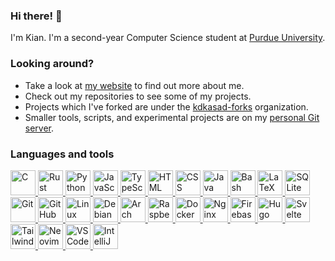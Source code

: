 ### Hi there! 👋

I'm Kian. I'm a second-year Computer Science student at [Purdue University](https://github.com/Purdue).

### Looking around?
 - Take a look at [my website](https://kasad.com) to find out more about me.
 - Check out my repositories to see some of my projects.
 - Projects which I've forked are under the [kdkasad-forks](https://github.com/kdkasad-forks) organization.
 - Smaller tools, scripts, and experimental projects are on my [personal Git server](https://git.kasad.com).

### Languages and tools

<div>
<a href="https://en.wikipedia.org/wiki/C_(programming_language)" target="_blank" rel="noreferrer">
<img alt="C" src="https://cdn.jsdelivr.net/gh/devicons/devicon@2.16.0/icons/c/c-original.svg" width="40" height="40"></img>
</a>
<a href="https://rust-lang.org" target="_blank" rel="noreferrer">
<img alt="Rust" src="https://cdn.jsdelivr.net/gh/devicons/devicon@2.16.0/icons/rust/rust-original.svg" width="40" height="40"></img>
</a>
<a href="https://python.org" target="_blank" rel="noreferrer">
<img alt="Python" src="https://cdn.jsdelivr.net/gh/devicons/devicon@2.16.0/icons/python/python-original.svg" width="40" height="40"></img>
</a>
<a href="https://en.wikipedia.org/wiki/JavaScript" target="_blank" rel="noreferrer">
<img alt="JavaScript" src="https://cdn.jsdelivr.net/gh/devicons/devicon@2.16.0/icons/javascript/javascript-original.svg" width="40" height="40"></img>
</a>
<a href="https://www.typescriptlang.org" target="_blank" rel="noreferrer">
<img alt="TypeScript" src="https://cdn.jsdelivr.net/gh/devicons/devicon@2.16.0/icons/typescript/typescript-original.svg" width="40" height="40"></img>
</a>
<a href="https://en.wikipedia.org/wiki/HTML" target="_blank" rel="noreferrer">
<img alt="HTML" src="https://cdn.jsdelivr.net/gh/devicons/devicon@2.16.0/icons/html5/html5-original.svg" width="40" height="40"></img>
</a>
<a href="https://en.wikipedia.org/wiki/CSS" target="_blank" rel="noreferrer">
<img alt="CSS" src="https://cdn.jsdelivr.net/gh/devicons/devicon@2.16.0/icons/css3/css3-original.svg" width="40" height="40"></img>
</a>
<a href="https://en.wikipedia.org/wiki/Java_%28programming_language%29" target="_blank" rel="noreferrer">
<img alt="Java" src="https://cdn.jsdelivr.net/gh/devicons/devicon@2.16.0/icons/java/java-original.svg" width="40" height="40"></img>
</a>
<a href="https://en.wikipedia.org/wiki/Bash_(Unix_shell)" target="_blank" rel="noreferrer">
<img alt="Bash" src="https://cdn.jsdelivr.net/gh/devicons/devicon@2.16.0/icons/bash/bash-original.svg" width="40" height="40"></img>
</a>
<a href="https://www.latex-project.org" target="_blank" rel="noreferrer">
<img alt="LaTeX" src="https://cdn.jsdelivr.net/gh/devicons/devicon@2.16.0/icons/latex/latex-original.svg" width="40" height="40"></img>
</a>
<a href="https://sqlite.org" target="_blank" rel="noreferrer">
<img alt="SQLite" src="https://cdn.jsdelivr.net/gh/devicons/devicon@2.16.0/icons/sqlite/sqlite-original.svg" width="40" height="40"></img>
</a>
<a href="https://git-scm.com" target="_blank" rel="noreferrer">
<img alt="Git" src="https://cdn.jsdelivr.net/gh/devicons/devicon@2.16.0/icons/git/git-original.svg" width="40" height="40"></img>
</a>
<a href="https://github.com" target="_blank" rel="noreferrer">
<img alt="GitHub" src="https://cdn.jsdelivr.net/gh/devicons/devicon@2.16.0/icons/github/github-original.svg" width="40" height="40"></img>
</a>
<a href="https://kernel.org" target="_blank" rel="noreferrer">
<img alt="Linux" src="https://cdn.jsdelivr.net/gh/devicons/devicon@2.16.0/icons/linux/linux-original.svg" width="40" height="40"></img>
</a>
<a href="https://debian.org" target="_blank" rel="noreferrer">
<img alt="Debian" src="https://cdn.jsdelivr.net/gh/devicons/devicon@2.16.0/icons/debian/debian-original.svg" width="40" height="40"></img>
</a>
<a href="https://archlinux.org" target="_blank" rel="noreferrer">
<img alt="Arch Linux" src="https://cdn.jsdelivr.net/gh/devicons/devicon@2.16.0/icons/archlinux/archlinux-original.svg" width="40" height="40"></img>
</a>
<a href="https://www.raspberrypi.com" target="_blank" rel="noreferrer">
<img alt="Raspberry Pi" src="https://cdn.jsdelivr.net/gh/devicons/devicon@2.16.0/icons/raspberrypi/raspberrypi-original.svg" width="40" height="40"></img>
</a>
<a href="https://docker.com" target="_blank" rel="noreferrer">
<img alt="Docker" src="https://cdn.jsdelivr.net/gh/devicons/devicon@2.16.0/icons/docker/docker-original.svg" width="40" height="40"></img>
</a>
<a href="https://nginx.org" target="_blank" rel="noreferrer">
<img alt="Nginx" src="https://cdn.jsdelivr.net/gh/devicons/devicon@2.16.0/icons/nginx/nginx-original.svg" width="40" height="40"></img>
</a>
<a href="https://firebase.google.com" target="_blank" rel="noreferrer">
<img alt="Firebase" src="https://cdn.jsdelivr.net/gh/devicons/devicon@2.16.0/icons/firebase/firebase-original.svg" width="40" height="40"></img>
</a>
<a href="https://gohugo.io" target="_blank" rel="noreferrer">
<img alt="Hugo" src="https://cdn.jsdelivr.net/gh/devicons/devicon@2.16.0/icons/hugo/hugo-original.svg" width="40" height="40"></img>
</a>
<a href="https://kit.svelte.dev" target="_blank" rel="noreferrer">
<img alt="Svelte" src="https://cdn.jsdelivr.net/gh/devicons/devicon@2.16.0/icons/svelte/svelte-original.svg" width="40" height="40"></img>
</a>
<a href="https://tailwindcss.com" target="_blank" rel="noreferrer">
<img alt="Tailwind CSS" src="https://cdn.jsdelivr.net/gh/devicons/devicon@2.16.0/icons/tailwindcss/tailwindcss-original.svg" width="40" height="40"></img>
</a>
<a href="https://neovim.io" target="_blank" rel="noreferrer">
<img alt="Neovim" src="https://cdn.jsdelivr.net/gh/devicons/devicon@2.16.0/icons/neovim/neovim-original.svg" width="40" height="40"></img>
</a>
<a href="https://vscodium.com" target="_blank" rel="noreferrer">
<img alt="VS Code" src="https://cdn.jsdelivr.net/gh/devicons/devicon@2.16.0/icons/vscode/vscode-original.svg" width="40" height="40"></img>
</a>
<a href="https://www.jetbrains.com/idea/" target="_blank" rel="noreferrer">
<img alt="IntelliJ" src="https://cdn.jsdelivr.net/gh/devicons/devicon@2.16.0/icons/intellij/intellij-original.svg" width="40" height="40"></img>
</a>
</div>
